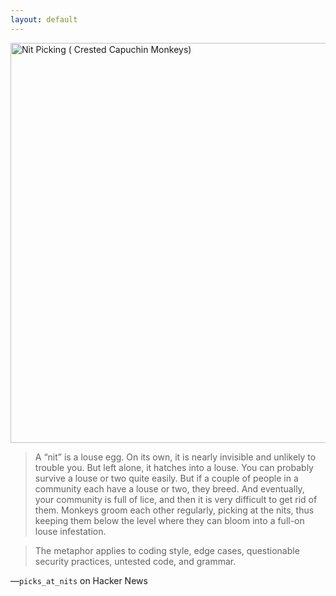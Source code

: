 ```yaml
---
layout: default
---
```


<a href="https://www.flickr.com/photos/lread/2718102282" title="Nit Picking ( Crested Capuchin Monkeys) by Linda, on Flickr"><img src="https://farm4.staticflickr.com/3213/2718102282_76fe58eabf_o.jpg" width="575" height="640" alt="Nit Picking ( Crested Capuchin Monkeys)"></a>

> A “nit” is a louse egg. On its own, it is nearly invisible and unlikely to trouble you. But left alone, it hatches into a louse. You can probably survive a louse or two quite easily. But if a couple of people in a community each have a louse or two, they breed. And eventually, your community is full of lice, and then it is very difficult to get rid of them.
Monkeys groom each other regularly, picking at the nits, thus keeping them below the level where they can bloom into a full-on louse infestation.

> The metaphor applies to coding style, edge cases, questionable security practices, untested code, and grammar.

—`picks_at_nits` on Hacker News